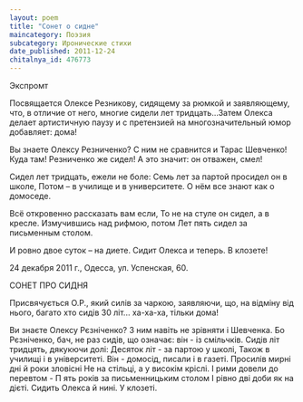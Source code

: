 ```yaml
---
layout: poem
title: "Сонет о сидне"
maincategory: Поэзия
subcategory: Иронические стихи
date_published: 2011-12-24
chitalnya_id: 476773
---
```




Экспромт

Посвящается Олексе Резникову, сидящему за рюмкой 
и заявляющему, что, в отличие от него, многие сидели 
лет тридцать...Затем Олекса делает артистичную паузу 
и с претензией  на многозначительный юмор добавляет: 
дома!

Вы знаете Олексу Резниченко?
С ним не сравнится и Тарас Шевченко!
Куда там! Резниченко же сидел!
А это значит: он отважен, смел!

Сидел лет тридцать, ежели не боле:
Семь лет за партой просидел он в школе,
Потом – в училище и в университете.
О нём все знают как о домоседе.

Всё откровенно рассказать вам если,
То не на стуле он сидел, а в кресле.
Измучившись над рифмою, потом
Лет пять сидел за письменным столом.

И ровно двое суток – на диете.
Сидит Олекса и теперь. В клозете!

24 декабря 2011 г.,
Одесса, ул. Успенская, 60.

СОНЕТ ПРО СИДНЯ

Присвячується О.Р., який силів за чаркою, заявляючи, що,
на відміну від нього, багато хто сидів 30 літ... ха-ха-ха,
тільки дома!

Ви знаєте Олексу Рєзніченко?
З ним навіть не зрівняти і Шевченка.
Бо Рєзніченко, бач, не раз сидів,
що означає: він - із смільчків.
Сидів літ тридцять, дякукючи долі:
Десяток літ - за партою у школі,
Також в училищі і в університеті.
Він - домосід, писали і в газеті.
Просилів мирні дні й роки зловісні
Не на стільці, а у високім кріслі.
І рими довели до перевтом -
П ять років за письменницьким столом
І рівно дві доби як на дієті.
Сидить Олекса й нині. У клозеті.






